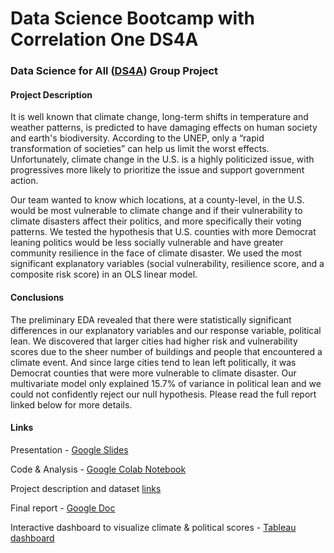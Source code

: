 # Data Science Bootcamp with Correlation One DS4A

### Data Science for All ([DS4A](https://www.correlation-one.com/en/data-science-for-all)) Group Project

#### Project Description
It is well known that climate change, long-term shifts in temperature and weather patterns, is predicted to have damaging effects on human society and earth's biodiversity. According to the UNEP, only a “rapid transformation of societies” can help us limit the worst effects. Unfortunately, climate change in the U.S. is a highly politicized issue, with progressives more likely to prioritize the issue and support government action.

Our team wanted to know which locations, at a county-level, in the U.S. would be most vulnerable to climate change and if their vulnerability to climate disasters affect their politics, and more specifically their voting patterns. We tested the hypothesis that U.S. counties with more Democrat leaning politics would be less socially vulnerable and have greater community resilience in the face of climate disaster. We used the most significant explanatory variables (social vulnerability, resilience score, and a composite risk score) in an OLS linear model.

#### Conclusions
The preliminary EDA revealed that there were statistically significant differences in our explanatory variables and our response variable, political lean. We discovered that larger cities had higher risk and vulnerability scores due to the sheer number of buildings and people that encountered a climate event. And since large cities tend to lean left politically, it was Democrat counties that were more vulnerable to climate disaster. Our multivariate model only explained 15.7% of variance in political lean and we could not confidently reject our null hypothesis. Please read the full report linked below for more details.

#### Links
Presentation - [Google Slides](https://docs.google.com/presentation/d/1UL7hGUy1rz2RsIPKBaen4rO8DojzAA-0zyNTji_m28o/edit?usp=sharing)

Code & Analysis - [Google Colab Notebook](https://colab.research.google.com/drive/1tb3K_ls6pbgTrogViNtqsEafdOWvnuAb?usp=sharing)

Project description and dataset [links](https://docs.google.com/document/d/1Pmr29xFd9ASXM_DOAxzWyBw7dkXSS67gYXxyzLwPt_Q/edit?usp=sharing)

Final report - [Google Doc](https://docs.google.com/document/d/1WeXsE8rqi019rhUFJJHQ6KtCFMxlk2ATrinIDYukxyo/edit#heading=h.nj23sjpj5u97)

Interactive dashboard to visualize climate & political scores - [Tableau dashboard](https://public.tableau.com/shared/WWP3DDW5C?:display_count=n&:origin=viz_share_link)



